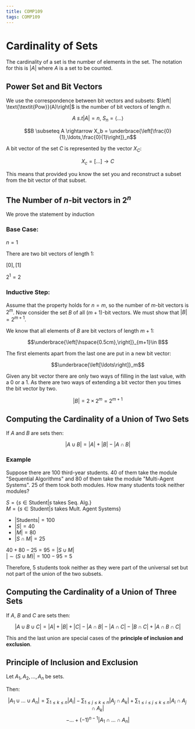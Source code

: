 ```yaml
---
title: COMP109
tags: COMP109
---
```

# Cardinality of Sets
The cardinality of a set is the number of elements in the set. The notation for this is $|A|$ where $A$ is a set to be counted.

## Power Set and Bit Vectors
We use the correspondence between bit vectors and subsets: $\left| \text{\textit{Pow}}(A)\right|$ is the number of bit vectors of length $n$.

$$A\ s.t \left| A \right| = n,\ S_n = \langle\ldots\rangle$$

$$B \subseteq A \rightarrow X_b = \underbrace{\left[\frac{0}{1},\ldots,\frac{0}{1}\right]}_n$$

A bit vector of the set $C$ is represented by the vector $X_C$:

$$X_c=\left[\ldots\right] \rightarrow C$$

This means that provided you know the set you and reconstruct a subset from the bit vector of that subset.

## The Number of $n$-bit vectors in $2^n$
We prove the statement by induction
### Base Case:
$n=1$

There are two bit vectors of length 1:

$\left[0\right], \left[1\right]$

$2^1=2$

### Inductive Step:
Assume that the property holds for $n=m$, so the number of $m$-bit vectors is $2^m$. Now consider the set $B$ of all $(m+1)$-bit vectors. We must show that $\left|B\right|=2^{m+1}$.

We know that all elements of $B$ are bit vectors of length $m+1$:

$$\underbrace{\left[\hspace{0.5cm},\right]}_{m+1}\in B$$

The first elements apart from the last one are put in a new bit vector:

$$\underbrace{\left[\ldots\right]}_m$$

Given any bit vector there are only two ways of filling in the last value, with a 0 or a 1. As there are two ways of extending a bit vector then you times the bit vector by two.

$$\left| B \right| = 2 \times 2^m = 2^{m+1}$$

## Computing the Cardinality of a Union of Two Sets
If $A$ and $B$ are sets then:

$$\left| A \cup B \right| = \left| A \right| + \left| B \right| - \left| A\cap B \right|$$

### Example
Suppose there are 100 third-year students. 40 of them take the module "Sequential Algorithms" and 80 of them take the module "Multi-Agent Systems". 25 of them took both modules. How many students took neither modules?

$S=\{s\in \text{Student} | s \text{ takes Seq. Alg.}\}$  
$M=\{s\in \text{Student} | s \text{ takes Mult. Agent Systems}\}$

* $|\text{Students}| =100$
* $|S|=40$
* $|M| = 80$
* $|S\cap M| =25$

$40+80-25=95=|S\cup M|$  
$|\sim(S\cup M)|=100-95=5$

Therefore, 5 students took neither as they were part of the universal set but not part of the union of the two subsets.

## Computing the Cardinality of a Union of Three Sets
If $A$, $B$ and $C$ are sets then:

$$|A\cup B \cup C|= |A| +|B| + |C| - |A\cap B|-|A\cap C| - |B\cap C| + |A\cap B\cap C|$$

This and the last union are special cases of the **principle of inclusion and exclusion**.

## Principle of Inclusion and Exclusion
Let $A_1,A_2,\ldots,A_n$ be sets.

Then:

$$\left|A_1\cup\ldots\cup A_n\right|=\sum_{1\leq k\leq n} \left|A_i\right|-\sum_{1\leq j\leq k\leq n} \left|A_j \cap A_k\right|+\sum_{1\leq i\leq j\leq k\leq n} \left|A_i \cap A_j \cap A_k\right|$$
$$-...+(-1)^{n-1}\left|A_1\cap\ldots\cap A_n\right|$$
